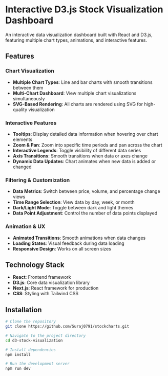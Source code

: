 # Interactive D3.js Stock Visualization Dashboard

An interactive data visualization dashboard built with React and D3.js, featuring multiple chart types, animations, and interactive features.

## Features

### Chart Visualization
- **Multiple Chart Types**: Line and bar charts with smooth transitions between them
- **Multi-Chart Dashboard**: View multiple chart visualizations simultaneously
- **SVG-Based Rendering**: All charts are rendered using SVG for high-quality visualization

### Interactive Features
- **Tooltips**: Display detailed data information when hovering over chart elements
- **Zoom & Pan**: Zoom into specific time periods and pan across the chart
- **Interactive Legends**: Toggle visibility of different data series
- **Axis Transitions**: Smooth transitions when data or axes change
- **Dynamic Data Updates**: Chart animates when new data is added or changed

### Filtering & Customization
- **Data Metrics**: Switch between price, volume, and percentage change views
- **Time Range Selection**: View data by day, week, or month
- **Dark/Light Mode**: Toggle between dark and light themes
- **Data Point Adjustment**: Control the number of data points displayed

### Animation & UX
- **Animated Transitions**: Smooth animations when data changes
- **Loading States**: Visual feedback during data loading
- **Responsive Design**: Works on all screen sizes

## Technology Stack

- **React**: Frontend framework
- **D3.js**: Core data visualization library
- **Next.js**: React framework for production
- **CSS**: Styling with Tailwind CSS

## Installation

```bash
# Clone the repository
git clone https://github.com/Suraj0791/stockcharts.git

# Navigate to the project directory
cd d3-stock-visualization

# Install dependencies
npm install

# Run the development server
npm run dev

